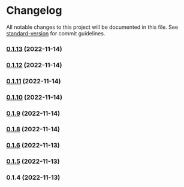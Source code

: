 # Changelog

All notable changes to this project will be documented in this file. See [standard-version](https://github.com/conventional-changelog/standard-version) for commit guidelines.

### [0.1.13](https://github.com/niktek/mono/compare/v0.1.12...v0.1.13) (2022-11-14)

### [0.1.12](https://github.com/niktek/mono/compare/v0.1.11...v0.1.12) (2022-11-14)

### [0.1.11](https://github.com/niktek/mono/compare/v0.1.10...v0.1.11) (2022-11-14)

### [0.1.10](https://github.com/niktek/mono/compare/v0.1.9...v0.1.10) (2022-11-14)

### [0.1.9](https://github.com/niktek/mono/compare/v0.1.8...v0.1.9) (2022-11-14)

### [0.1.8](https://github.com/niktek/mono/compare/v0.1.6...v0.1.8) (2022-11-14)

### [0.1.6](https://github.com/niktek/mono/compare/v0.1.5...v0.1.6) (2022-11-13)

### [0.1.5](https://github.com/niktek/mono/compare/v0.1.4...v0.1.5) (2022-11-13)

### 0.1.4 (2022-11-13)
